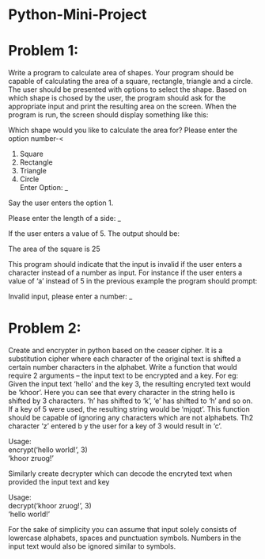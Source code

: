 # <b>Python-Mini-Project</b>

# <b>Problem 1:</b>
Write a program to calculate area of shapes. Your program should be capable of calculating the area of a square, rectangle, triangle and a circle. The user should be presented with options to select the shape. Based on which shape is chosed by the user, the program should ask for the appropriate input and print the resulting area on the screen.
When the program is run, the screen should display something like this:<br>

Which shape would you like to calculate the area for? Please enter the option number-<<br>
1. Square<br>
2. Rectangle<br>
3. Triangle<br>
4. Circle<br>
Enter Option: _<br>

Say the user enters the option 1.<br>

Please enter the length of a side: _<br>

If the user enters a value of 5. The output should be:<br>

The area of the square is 25<br>

This program should indicate that the input is invalid if the user enters a character instead of a number as input. For instance if the user enters a value of ‘a’ instead of 5 in the previous example the program should prompt:<br>

Invalid input, please enter a number: _

# <b>Problem 2:</b>

Create and encrypter in python based on the ceaser cipher. It is a substitution cipher where each character of the original text is shifted a certain number characters in the alphabet. Write a function that would require 2 arguments – the input text to be encrypted and a key. For eg: Given the input text ‘hello’ and the key 3, the resulting encryted text would be ‘khoor’. Here you can see that every character in the string hello is shifted by 3 characters. ‘h’ has shifted to ‘k’, ‘e’ has shifted to ‘h’ and so on. If a key of 5 were used, the resulting string would be ‘mjqqt’. This function should be capable of ignoring any characters which are not alphabets. Th2 character ‘z’ entered b y the user for a key of 3 would result in ‘c’.<br>

Usage:<br>
encrypt(‘hello world!’, 3)<br>
‘khoor zruog!’<br>

Similarly create decrypter which can decode the encryted text when provided the input text and key<br>

Usage:<br>
decrypt(‘khoor zruog!’, 3)<br>
‘hello world!’<br>

For the sake of simplicity you can assume that input solely consists of lowercase alphabets, spaces and punctuation symbols. Numbers in the input text would also be ignored similar to symbols.
